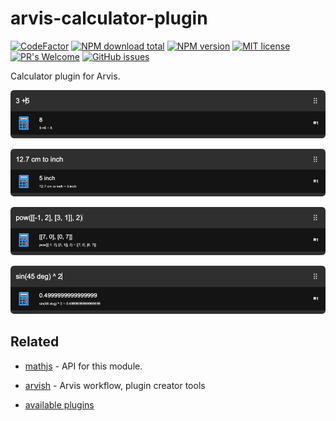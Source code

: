 # arvis-calculator-plugin
[![CodeFactor](https://www.codefactor.io/repository/github/jopemachine/arvis-calculator-plugin/badge)](https://www.codefactor.io/repository/github/jopemachine/arvis-calculator-plugin)
[![NPM download total](https://img.shields.io/npm/dt/arvis-calculator-plugin)](http://badge.fury.io/js/arvis-calculator-plugin)
[![NPM version](https://badge.fury.io/js/arvis-calculator-plugin.svg)](http://badge.fury.io/js/arvis-calculator-plugin)
[![MIT license](https://img.shields.io/badge/License-MIT-blue.svg)](https://lbesson.mit-license.org/)
[![PR's Welcome](https://img.shields.io/badge/PRs-welcome-brightgreen.svg?style=flat)](http://makeapullrequest.com)
[![GitHub issues](https://img.shields.io/github/issues/jopemachine/arvis-calculator-plugin.svg)](https://GitHub.com/jopemachine/arvis-calculator-plugin/issues/)

Calculator plugin for Arvis.

![](./media/1.png)

![](./media/2.png)

![](./media/3.png)

![](./media/4.png)

## Related

- [mathjs](https://github.com/josdejong/mathjs) - API for this module.

- [arvish](https://github.com/jopemachine/arvish) - Arvis workflow, plugin creator tools

- [available plugins](https://github.com/jopemachine/arvis/blob/master/documents/plugin-links.md)
